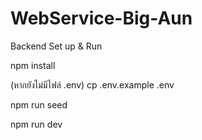# WebService-Big-Aun

Backend Set up & Run

npm install

(หากยังไม่มีไฟล์ .env)
cp .env.example .env

npm run seed

npm run dev
